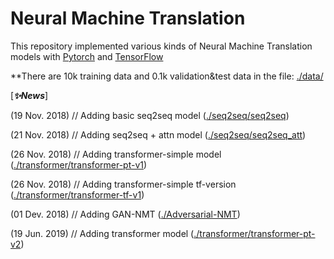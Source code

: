 # Neural Machine Translation 



This repository implemented various kinds of Neural Machine Translation models with [Pytorch](https://github.com/pytorch/pytorch) and [TensorFlow](https://github.com/tensorflow/tensorflow)

**There are 10k training data and 0.1k validation&test data in the file: [./data/](https://github.com/alphadl/Nerual-Machine-Translation/tree/master/data)

[***✨News***]

(19 Nov. 2018) // Adding basic seq2seq model ([./seq2seq/seq2seq](https://github.com/alphadl/Nerual-Machine-Translation/blob/master/seq2seq/seq2seq.py))

(21 Nov. 2018) // Adding seq2seq + attn model ([./seq2seq/seq2seq_att](https://github.com/alphadl/Nerual-Machine-Translation/blob/master/seq2seq/seq2seq_att.py))

(26 Nov. 2018) // Adding transformer-simple model ([./transformer/transformer-pt-v1](https://github.com/alphadl/Nerual-Machine-Translation/tree/master/transformers/transformer-pt-v1))

(26 Nov. 2018) // Adding transformer-simple tf-version ([./transformer/transformer-tf-v1](https://github.com/alphadl/Nerual-Machine-Translation/tree/master/transformers/transformer-tf-v1))

(01 Dev. 2018) // Adding GAN-NMT ([./Adversarial-NMT](https://github.com/alphadl/Nerual-Machine-Translation/tree/master/Adversarial-NMT))

(19 Jun. 2019) // Adding transformer model ([./transformer/transformer-pt-v2](https://github.com/alphadl/Nerual-Machine-Translation/tree/master/transformers/transformer-pt-v2))
